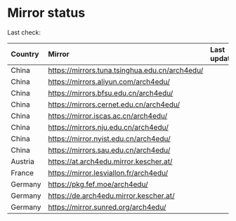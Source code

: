 <script src="./time.js"></script>
# Mirror status
Last check: <script type="text/javascript">localize(1715130315.580114);</script>

|Country|Mirror|Last update|
|:------|:-----|:----------|
|China|https://mirrors.tuna.tsinghua.edu.cn/arch4edu/|<script type="text/javascript">localize(1715106823);</script>|
|China|https://mirrors.aliyun.com/arch4edu/|<script type="text/javascript">localize(1715106823);</script>|
|China|https://mirrors.bfsu.edu.cn/arch4edu/|<script type="text/javascript">localize(1715064016);</script>|
|China|https://mirrors.cernet.edu.cn/arch4edu/|<script type="text/javascript">localize(1715106823);</script>|
|China|https://mirror.iscas.ac.cn/arch4edu/|<script type="text/javascript">localize(1715106823);</script>|
|China|https://mirrors.nju.edu.cn/arch4edu/|<script type="text/javascript">localize(1715020385);</script>|
|China|https://mirror.nyist.edu.cn/arch4edu/|<script type="text/javascript">localize(1715064016);</script>|
|China|https://mirrors.sau.edu.cn/arch4edu/|<script type="text/javascript">localize(1715106823);</script>|
|Austria|https://at.arch4edu.mirror.kescher.at/|<script type="text/javascript">localize(1715106823);</script>|
|France|https://mirror.lesviallon.fr/arch4edu/|<script type="text/javascript">localize(1715064016);</script>|
|Germany|https://pkg.fef.moe/arch4edu/|<script type="text/javascript">localize(1715106823);</script>|
|Germany|https://de.arch4edu.mirror.kescher.at/|<script type="text/javascript">localize(1715106823);</script>|
|Germany|https://mirror.sunred.org/arch4edu/|<script type="text/javascript">localize(1715106823);</script>|

<script src="./tablefilter/tablefilter.js"></script>
<script src="./table.js"></script>